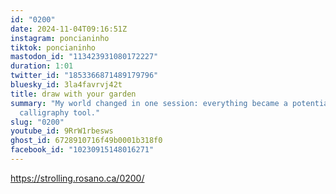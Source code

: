 ```yaml
---
id: "0200"
date: 2024-11-04T09:16:51Z
instagram: poncianinho
tiktok: poncianinho
mastodon_id: "113423931080172227"
duration: 1:01
twitter_id: "1853366871489179796"
bluesky_id: 3la4favrvj42t
title: draw with your garden
summary: "My world changed in one session: everything became a potential
  calligraphy tool."
slug: "0200"
youtube_id: 9RrW1rbesws
ghost_id: 6728910716f49b0001b318f0
facebook_id: "10230915148016271"
---
```

https://strolling.rosano.ca/0200/
